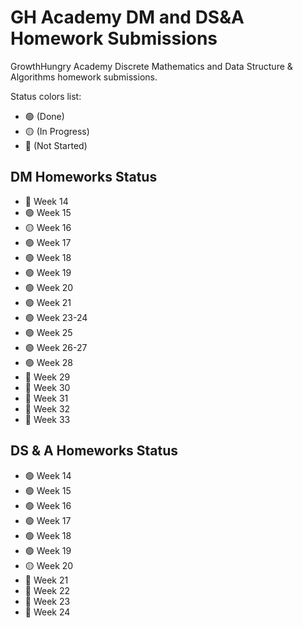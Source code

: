 # GH Academy DM and DS&A Homework Submissions

GrowthHungry Academy Discrete Mathematics and Data Structure &amp; Algorithms homework submissions.

Status colors list:

- 🟢 (Done)
- 🟡 (In Progress)
- 🔴 (Not Started)

## DM Homeworks Status

- 🔴 Week 14
- 🟢 Week 15
- 🟡 Week 16
- 🟢 Week 17
- 🟢 Week 18
- 🟢 Week 19
- 🟢 Week 20
- 🟢 Week 21
- 🟢 Week 23-24
- 🟢 Week 25
- 🟢 Week 26-27
- 🟢 Week 28
- 🔴 Week 29
- 🔴 Week 30
- 🔴 Week 31
- 🔴 Week 32
- 🔴 Week 33
  

## DS & A Homeworks Status

- 🟢 Week 14
- 🟢 Week 15
- 🟢 Week 16
- 🟢 Week 17
- 🟢 Week 18
- 🟢 Week 19
- 🟡 Week 20
- 🔴 Week 21
- 🔴 Week 22
- 🔴 Week 23
- 🔴 Week 24


